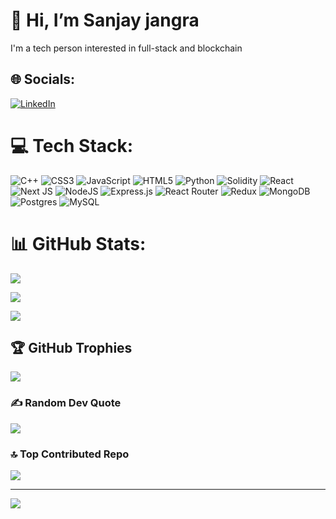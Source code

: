 # 👋 Hi, I’m Sanjay jangra

I'm a tech person interested in full-stack and blockchain
 
 
## 🌐 Socials:

[![LinkedIn](https://img.shields.io/badge/LinkedIn-%230077B5.svg?logo=linkedin&logoColor=white)](https://linkedin.com/in/Sanjayjangra88
)
 
# 💻 Tech Stack:

![C++](https://img.shields.io/badge/c++-%2300599C.svg?style=for-the-badge&logo=c%2B%2B&logoColor=white) ![CSS3](https://img.shields.io/badge/css3-%231572B6.svg?style=for-the-badge&logo=css3&logoColor=white) ![JavaScript](https://img.shields.io/badge/javascript-%23323330.svg?style=for-the-badge&logo=javascript&logoColor=%23F7DF1E) ![HTML5](https://img.shields.io/badge/html5-%23E34F26.svg?style=for-the-badge&logo=html5&logoColor=white) ![Python](https://img.shields.io/badge/python-3670A0?style=for-the-badge&logo=python&logoColor=ffdd54) ![Solidity](https://img.shields.io/badge/Solidity-%23363636.svg?style=for-the-badge&logo=solidity&logoColor=white) ![React](https://img.shields.io/badge/react-%2320232a.svg?style=for-the-badge&logo=react&logoColor=%2361DAFB) ![Next JS](https://img.shields.io/badge/Next-black?style=for-the-badge&logo=next.js&logoColor=white) ![NodeJS](https://img.shields.io/badge/node.js-6DA55F?style=for-the-badge&logo=node.js&logoColor=white) ![Express.js](https://img.shields.io/badge/express.js-%23404d59.svg?style=for-the-badge&logo=express&logoColor=%2361DAFB) ![React Router](https://img.shields.io/badge/React_Router-CA4245?style=for-the-badge&logo=react-router&logoColor=white) ![Redux](https://img.shields.io/badge/redux-%23593d88.svg?style=for-the-badge&logo=redux&logoColor=white) ![MongoDB](https://img.shields.io/badge/MongoDB-%234ea94b.svg?style=for-the-badge&logo=mongodb&logoColor=white) ![Postgres](https://img.shields.io/badge/postgres-%23316192.svg?style=for-the-badge&logo=postgresql&logoColor=white) ![MySQL](https://img.shields.io/badge/mysql-%2300f.svg?style=for-the-badge&logo=mysql&logoColor=white)
 
# 📊 GitHub Stats:

![](https://github-readme-stats.vercel.app/api?username=Sanjayjangra88&theme=radical&hide_border=false&include_all_commits=true&count_private=true)<br/>

![](https://github-readme-streak-stats.herokuapp.com/?user=Sanjayjangra88&theme=radical&hide_border=false)<br/>

![](https://github-readme-stats.vercel.app/api/top-langs/?username=Sanjayjangra88&theme=radical&hide_border=false&include_all_commits=true&count_private=true&layout=compact)
 
## 🏆 GitHub Trophies

![](https://github-profile-trophy.vercel.app/?username=Sanjayjangra88&theme=radical&no-frame=false&no-bg=false&margin-w=4)
 
### ✍️ Random Dev Quote

![](https://quotes-github-readme.vercel.app/api?type=horizontal&theme=radical)
 
### 🔝 Top Contributed Repo

![](https://github-contributor-stats.vercel.app/api?username=Sanjayjangra88&limit=5&theme=dark&combine_all_yearly_contributions=true)
 
---

[![](https://visitcount.itsvg.in/api?id=Sanjayjangra88&icon=0&color=0)](https://visitcount.itsvg.in)
 
